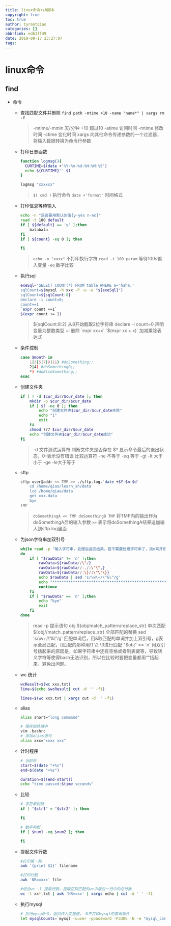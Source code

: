 ```yaml
---
title: linux命令+sh脚本
copyright: true
toc: true
author: tyrantqiao
categories: []
abbrlink: edb1ff49
date: 2019-09-17 23:27:07
tags:
---
```


# linux命令

## find

- 命令
  - 查找匹配文件并删除
    `find path -mtime +10 -name "name*" | xargs rm -f`
    > -mtime/-mmin 天/分钟  +10 超过10
    > -atime 访问时间 -mtime 修改时间 -ctime 变化时间
    > xargs 向其他命令传递参数的一个过滤器，将输入数据转换为命令行参数
  - 打印日志函数

    ```sh
    function logmsg(){
      CURTIME=$(date +'%Y-%m-%d-%H:%M:%S')
      echo ${CURTIME}'' $1
    }

    logmsg "xxxxxx"
    ```

    > `$( cmd )` 执行命令
    > `date +'format'` 时间格式
  - 打印信息等待输入

    ```sh
    echo -n "是否要用默认的值[y-yes n-no]"
    read -t 100 default
    if [ ${default} == 'y' ];then
        balabala
    fi
    if [ ${count} -eq 0 ]; then

    fi
    ```
  
    > `echo -n "xxxx"` 不打印换行字符
    > `read -t 100 param` 等待100s输入变量
    > `-eq` 数字比较
  - 执行sql

    ```sh
    exeSql="SELECT COUNT(*) FROM table WHERE a='haha;'
    sqlCount=$(mysql -h xxx -P -u -e "${exeSql}")
    sqlCount=${sqlCount:8}
    declare -i count=0;
    count+=1
    `expr count +=1`
    $(expr count += 1)
    ```

    > ${sqlCount:8:2} 从8开始截取2位字符串
    > declare -i count=0 声明变量为整数类型
    > +i 删除
    > `expr xx+x`  `$(expr xx + x)` 加减乘除表达式
  - 条件控制

    ```sh
    case $month in
        1|3|5|7|9|11) #doSomething;;
        2|4) #doSomethingB;;
        *) #doElseSomething;;
    esac
    ```

  - 创建文件夹

    ```sh
    if [ ! -d $cur_dir/$cur_date ]; then
        mkdir -p $cur_dir/$cur_date
        if [ $? -ne 0 ]; then
            echo "创建文件夹$cur_dir/$cur_date失败"
            echo "1"
            exit
        fi
        chmod 777 $cur_dir/$cur_date
        echo "创建文件夹$cur_dir/$cur_date成功"
    fi
    ```

    > -d 文件测试运算符 判断文件夹是否存在
    > $? 显示命令最后的退出状态，0-表示没有错误
    > 比较运算符
    > -ne 不等于 -eq 等于 -gt -lt 大于小于 -ge -le大于等于
  - sftp

    ```sh
    sftp user@addr << TMP >> ./sftp.log.`date +$Y-$m-$d`
        cd /home/qiao/learn_sh/data
        lcd /home/qiao/data
        get xxx.data
        bye
    TMP
    ```

    > `doSomethingA << TMP doSomethingB TMP` 将TMP内的输出作为doSomethingA后的输入参数
    > `>>` 表示将doSomethingA结果追加输入到sftp.log里面
  - 为json字符串加双引号

    ```sh
    while read -p "输入字符串，处理后返回结果，若不需要处理字符串了，按n离开即可   " rawData
    do
        if [ "$rawData" != 'n' ];then
            rawData=${rawData//\"/}
            rawData=${rawData//:,/:\"\",}
            rawData=${rawData//:\}/:\"\"\}}
            echo $rawData | sed 's/\w\+/\"&\"/g'
            echo "****************************************************************************"
            continue
        fi
        if [ "$rawData" == 'n' ];then
            echo "bye"
            exit
        fi
    done
    ```

    > read -p 提示语句 obj
    > ${obj/match_pattern/replace_str} 单次匹配
    > ${obj//match_pattern/replace_str} 全部匹配的替换
    > sed 's/\w+/\"&\"/g' 匹配单词后，用&取匹配的单词并加上双引号，g表示全局匹配，()匹配的那种用\1 \2 \3进行匹配
    > "$obj" == 'n' 用双引号括起来的原因是，如果字符串中还有空格或者制表键等，导致转义字符等使得bash无法识别，所以在比较时要把变量都用“”括起来，避免出问题。
    
  - wc 统计
    ```bash
    wcResult=$(wc xxx.txt)
    line=$(echo $wcResult| cut -d '' -f1)

    lines=$(wc xxx.txt | xargs cut -d '' -f1)
    ```

  - alias
    ```bash
    alias short="long command"

    # 保存到终端中
    vim .bashrc
    # 添加alias语句
    alias xxx="xxxx xxx"
    ```

  - 计时程序
    ```bash
    # 当前秒
    start=$(date "+%s")
    end=$(date "+%s")

    duration=$((end-start))
    echo "time passed:$time seconds"
    ```
  
  - 比较

    ```bash
    # 字符串判断
    if [ "$str1" = "$str2" ]; then

    fi

    # 数字判断
    if [ $num1 -eq $num2 ]; then

    fi
    ```

  - 提起文件行数

    ```bash
    #打印第一列
    awk '{print $1}' filename 
    
    #打印行数
    awk 'NR==xxx' file

    #结合wc -l 提取行数，提取正则匹配的wc中最后一行中的总行数
    wc -l xx*.txt | awk 'NR==xx' | xargs echo | cut -d ' ' -f1
    ```

  - 执行mysql
    ```bash
    # 执行mysq命令，返回作为变量值，-N不打印mysql的查询条件
    let mysqlCounts=`mysql -uuser -ppassword -P3306 -N -e "mysql_command"
    ```